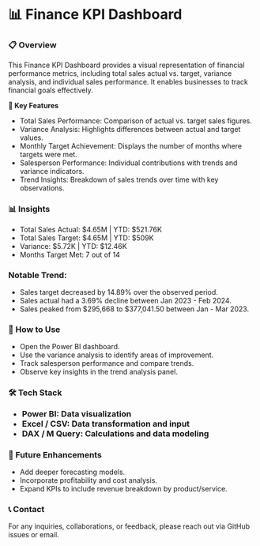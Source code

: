 <h1>📊 Finance KPI Dashboard</h1>



<h3>📋 Overview</h3>

<p>This Finance KPI Dashboard provides a visual representation of financial performance metrics, including total sales actual vs. target, variance analysis, and individual sales performance. It enables businesses to track financial goals effectively.</p>

<b>🔹 Key Features</b>
<ul>
<li>Total Sales Performance: Comparison of actual vs. target sales figures.</li>

<li>Variance Analysis: Highlights differences between actual and target values.</li>

<li>Monthly Target Achievement: Displays the number of months where targets were met.</li>

<li>Salesperson Performance: Individual contributions with trends and variance indicators.</li>

<li>Trend Insights: Breakdown of sales trends over time with key observations.</li>
</ul>

<h3>📊 Insights</h3>
<ul>
<li>Total Sales Actual: $4.65M | YTD: $521.76K</li>

<li>Total Sales Target: $4.65M | YTD: $509K</li>

<li>Variance: $5.72K | YTD: $12.46K</li>

<li>Months Target Met: 7 out of 14</li>
</ul>

<h3>Notable Trend:</h3>
<ul>
<li>Sales target decreased by 14.89% over the observed period.</li>

<li>Sales actual had a 3.69% decline between Jan 2023 - Feb 2024.</li>

<li>Sales peaked from $295,668 to $377,041.50 between Jan - Mar 2023.</li>
</ul>
<h3>📌 How to Use</h3>
<ul>
<li>Open the Power BI dashboard.</li>

<li>Use the variance analysis to identify areas of improvement.</li>

<li>Track salesperson performance and compare trends.</li>

<li>Observe key insights in the trend analysis panel.</li>
</ul>
<h3>🛠 Tech Stack
<ul>
<li>Power BI: Data visualization</li>

<li>Excel / CSV: Data transformation and input</li>

<li>DAX / M Query: Calculations and data modeling</li>
</ul>
<h3>🚀 Future Enhancements</h3>
<ul>
<li>Add deeper forecasting models.</li>

<li>Incorporate profitability and cost analysis.</li>

<li>Expand KPIs to include revenue breakdown by product/service.</li>
</ul>
<h3>📞 Contact</h3>

For any inquiries, collaborations, or feedback, please reach out via GitHub issues or email.
